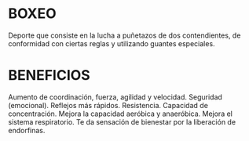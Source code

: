 # BOXEO
Deporte que consiste en la lucha a puñetazos de dos contendientes, de conformidad con ciertas reglas y utilizando guantes especiales.
# BENEFICIOS 
Aumento de coordinación, fuerza, agilidad y velocidad.
Seguridad (emocional).
Reflejos más rápidos.
Resistencia.
Capacidad de concentración.
Mejora la capacidad aeróbica y anaeróbica.
Mejora el sistema respiratorio.
Te da sensación de bienestar por la liberación de endorfinas.